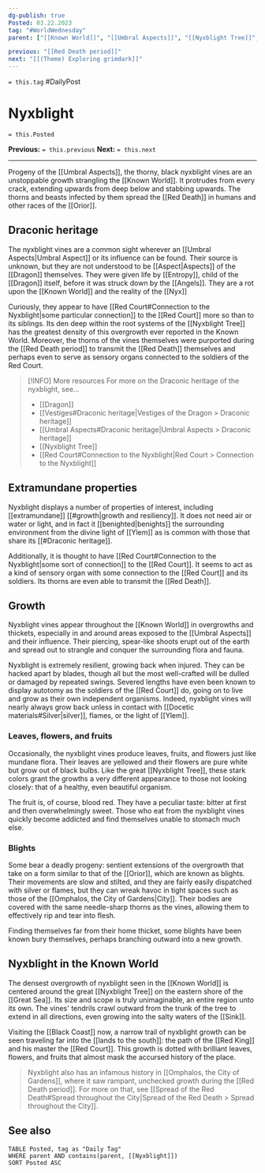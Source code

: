 ```yaml
---
dg-publish: true
Posted: 03.22.2023
tag: "#WorldWednesday"
parent: ["[[Known World]]", "[[Umbral Aspects]]", "[[Nyxblight Tree]]", "[[Red Death period]]", "[[Red Death period City of Gardens]]"]

previous: "[[Red Death period]]"
next: "[[(Theme) Exploring grimdark]]"
---
```

`= this.tag` #DailyPost 
# Nyxblight
`= this.Posted`

**Previous:** `= this.previous`
**Next:** `= this.next`

---

Progeny of the [[Umbral Aspects]], the thorny, black nyxblight vines are an unstoppable growth strangling the [[Known World]]. It protrudes from every crack, extending upwards from deep below and stabbing upwards. The thorns and beasts infected by them spread the [[Red Death]] in humans and other races of the [[Orior]].

## Draconic heritage

The nyxblight vines are a common sight wherever an [[Umbral Aspects|Umbral Aspect]] or its influence can be found. Their source is unknown, but they are not understood to be [[Aspect|Aspects]] of the [[Dragon]] themselves. They were given life by [[Entropy]], child of the [[Dragon]] itself, before it was struck down by the [[Angels]]. They are a rot upon the [[Known World]] and the reality of the [[Nyx]]

Curiously, they appear to have [[Red Court#Connection to the Nyxblight|some particular connection]] to the [[Red Court]] more so than to its siblings. Its den deep within the root systems of the [[Nyxblight Tree]] has the greatest density of this overgrowth ever reported in the Known World. Moreover, the thorns of the vines themselves were purported during the [[Red Death period]] to transmit the [[Red Death]] themselves and perhaps even to serve as sensory organs connected to the soldiers of the Red Court.

> [!INFO] More resources
> For more on the Draconic heritage of the nyxblight, see...
> - [[Dragon]]
> - [[Vestiges#Draconic heritage|Vestiges of the Dragon > Draconic heritage]]
> - [[Umbral Aspects#Draconic heritage|Umbral Aspects > Draconic heritage]]
> - [[Nyxblight Tree]]
> - [[Red Court#Connection to the Nyxblight|Red Court > Connection to the Nyxblight]]

## Extramundane properties

Nyxblight displays a number of properties of interest, including [[extramundane]] [[#growth|growth and resiliency]]. It does not need air or water or light, and in fact it [[benighted|benights]] the surrounding environment from the divine light of [[Ylem]] as is common with those that share its [[#Draconic heritage]].

Additionally, it is thought to have [[Red Court#Connection to the Nyxblight|some sort of connection]] to the [[Red Court]]. It seems to act as a kind of sensory organ with some connection to the [[Red Court]] and its soldiers. Its thorns are even able to transmit the [[Red Death]].

## Growth

Nyxblight vines appear throughout the [[Known World]] in overgrowths and thickets, especially in and around areas exposed to the [[Umbral Aspects]] and their influence. Their piercing, spear-like shoots erupt out of the earth and spread out to strangle and conquer the surrounding flora and fauna.

Nyxblight is extremely resilient, growing back when injured. They can be hacked apart by blades, though all but the most well-crafted will be dulled or damaged by repeated swings. Severed lengths have even been known to display autotomy as the soldiers of the [[Red Court]] do, going on to live and grow as their own independent organisms. Indeed, nyxblight vines will nearly always grow back unless in contact with [[Docetic materials#Silver|silver]], flames, or the light of [[Ylem]].

### Leaves, flowers, and fruits

Occasionally, the nyxblight vines produce leaves, fruits, and flowers just like mundane flora. Their leaves are yellowed and their flowers are pure white but grow out of black bulbs. Like the great [[Nyxblight Tree]], these stark colors grant the growths a very different appearance to those not looking closely: that of a healthy, even beautiful organism.

The fruit is, of course, blood red. They have a peculiar taste: bitter at first and then overwhelmingly sweet. Those who eat from the nyxblight vines quickly become addicted and find themselves unable to stomach much else.

### Blights

Some bear a deadly progeny: sentient extensions of the overgrowth that take on a form similar to that of the [[Orior]], which are known as blights. Their movements are slow and stilted, and they are fairly easily dispatched with silver or flames, but they can wreak havoc in tight spaces such as those of the [[Omphalos, the City of Gardens|City]]. Their bodies are covered with the same needle-sharp thorns as the vines, allowing them to effectively rip and tear into flesh.

Finding themselves far from their home thicket, some blights have been known bury themselves, perhaps branching outward into a new growth.

## Nyxblight in the Known World

The densest overgrowth of nyxblight seen in the [[Known World]] is centered around the great [[Nyxblight Tree]] on the eastern shore of the [[Great Sea]]. Its size and scope is truly unimaginable, an entire region unto its own. The vines' tendrils crawl outward from the trunk of the tree to extend in all directions, even growing into the salty waters of the [[Sink]].

Visiting the [[Black Coast]] now, a narrow trail of nyxblight growth can be seen traveling far into the [[lands to the south]]: the path of the [[Red King]] and his master the [[Red Court]]. This growth is dotted with brilliant leaves, flowers, and fruits that almost mask the accursed history of the place.

> Nyxblight also has an infamous history in [[Omphalos, the City of Gardens]], where it saw rampant, unchecked growth during the [[Red Death period]]. For more on that, see [[Spread of the Red Death#Spread throughout the City|Spread of the Red Death > Spread throughout the City]].

## See also
```dataview
TABLE Posted, tag as "Daily Tag"
WHERE parent AND contains(parent, [[Nyxblight]])
SORT Posted ASC
```
